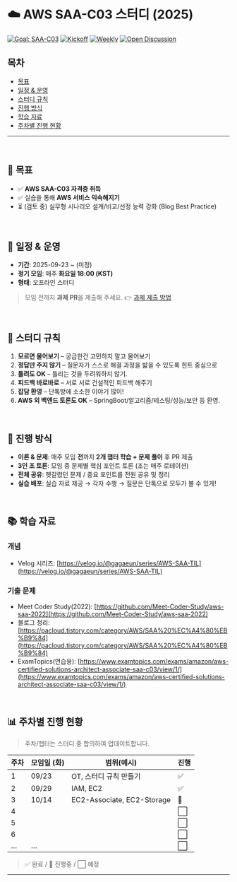 # ☁️ AWS SAA-C03 스터디 (2025)

[![Goal: SAA-C03](https://img.shields.io/badge/Goal-AWS%20SAA--C03-232F3E?logo=amazonaws\&logoColor=fff)](https://aws.amazon.com/certification/certified-solutions-architect-associate/)
[![Kickoff](https://img.shields.io/badge/Start-2025.09.23-00b894)](#일정--운영)
[![Weekly](https://img.shields.io/badge/Weekly-Tue%2018:00%20\(KST\)-0984e3)](#일정--운영)
[![Open Discussion](https://img.shields.io/badge/Topic-Backend%20%2B%20AWS-6c5ce7)](#스터디-규칙)



## 목차

* [목표](#-목표)
* [일정 & 운영](#-일정--운영)
* [스터디 규칙](#-스터디-규칙)
* [진행 방식](#-진행-방식)
* [학습 자료](#-학습-자료)
* [주차별 진행 현황](#-주차별-진행-현황)

---

<br>

## 🎯 목표

* ✅ **AWS SAA-C03 자격증 취득**
* ✅ 실습을 통해 **AWS 서비스 익숙해지기**
* ⏳ (검토 중) 실무형 시나리오 설계/비교/선정 능력 강화 (Blog Best Practice)


<br>


## 📅 일정 & 운영

* **기간**: 2025-09-23 \~ (미정)
* **정기 모임**: 매주 **화요일 18:00 (KST)**
* **형태**: 오프라인 스터디

> 모임 전까지 **과제 PR**을 제출해 주세요. 👉 [과제 제출 방법](./how-to-submit/)

<br>

## 📜 스터디 규칙

1. **모르면 물어보기** – 궁금한건 고민하지 말고 물어보기
2. **정답만 주지 않기** – 질문자가 스스로 해결 과정을 밟을 수 있도록 힌트 중심으로
3. **틀려도 OK** – 틀리는 것을 두려워하지 않기.
4. **피드백 바로바로** – 서로 서로 건설적인 피드백 해주기
5. **잡담 환영** – 단톡방에 소소한 이야기 많이!
6. **AWS 외 백엔드 토론도 OK** – SpringBoot/알고리즘/테스팅/성능/보안 등 환영.

<br>

## 🔄 진행 방식

* **이론 & 문제**: 매주 모임 **전**까지 **2개 챕터 학습 + 문제 풀이** 후 PR 제출
* **3인 조 토론**: 모임 중 문제별 핵심 포인트 토론 (조는 매주 로테이션)
* **전체 공유**: 헷갈렸던 문제 / 중요 포인트를 전원 공유 및 정리
* **실습 배포**: 실습 자료 제공 → 각자 수행 → 질문은 단톡으로 모두가 볼 수 있게!

<br>

## 📚 학습 자료

### 개념

* Velog 시리즈: [https://velog.io/@gagaeun/series/AWS-SAA-TIL](https://velog.io/@gagaeun/series/AWS-SAA-TIL)


###  기출 문제

* Meet Coder Study(2022): [https://github.com/Meet-Coder-Study/aws-saa-2022](https://github.com/Meet-Coder-Study/aws-saa-2022)
* 블로그 정리: [https://pacloud.tistory.com/category/AWS/SAA%20%EC%A4%80%EB%B9%84](https://pacloud.tistory.com/category/AWS/SAA%20%EC%A4%80%EB%B9%84)
* ExamTopics(연습용): [https://www.examtopics.com/exams/amazon/aws-certified-solutions-architect-associate-saa-c03/view/1/](https://www.examtopics.com/exams/amazon/aws-certified-solutions-architect-associate-saa-c03/view/1/)

<br>

## 📊 주차별 진행 현황

> 주차/챕터는 스터디 중 합의하여 업데이트합니다.

| 주차 | 모임일 (화) | 범위(예시)     | 진행 |
| -- | ------- | ---------------------------- | --- |
| 1  | 09/23   | OT, 스터디 규칙 만들기       |  ✅ |
| 2  | 09/29   |     IAM, EC2               | ✅ |
| 3  | 10/14  |     EC2-Associate, EC2-Storage          |  🔄 |
| 4  |    |                |  ⬜️ |
| 5  |    |     |  ⬜️ |
| 6  |   |         |  ⬜️ |
| …  | …       |  |  ⬜️ |

> ✅ 완료 / 🔄 진행중 / ⬜️ 예정

---

<!-- ## 토론 & 피드백 가이드

* **문제 토론**: "왜 이 선택이 정답인가?" 혹은 "왜 틀린지 모르겠다"같은 자신의 문제 풀이 과정을 서로 공유하기
- **잠정 결론** : 전체 공유 전, 셋이 의견을 취합하기
- **전체 공유** : 문제를 순서대로 보며 각 조에서 선택된 문제 공유  -->